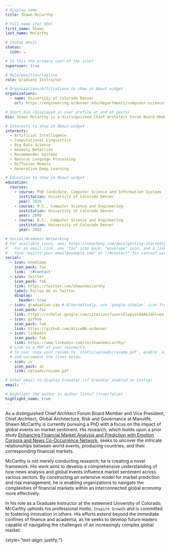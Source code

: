 ```yaml
---
# Display name
title: Shawn McCarthy

# Full name (for SEO)
first_name: Shawn
last_name: McCarthy

# Status emoji
status:
  icon: ☕️

# Is this the primary user of the site?
superuser: true

# Role/position/tagline
role: Graduate Instructor

# Organizations/Affiliations to show in About widget
organizations:
  - name: University of Colorado Denver
    url: https://engineering.ucdenver.edu/departments/computer-science-and-engineering

# Short bio (displayed in user profile at end of posts)
bio: Shawn McCarthy is a distinguished Chief Architect Forum Board Member and Vice President, Chief Architect, Global Architecture, Risk and Governance at Manulife. He is currently pursuing a PhD, focusing on the impact of global events on market sentiment, and is developing an extensive model for market prediction and risk management. Additionally, as a Graduate Instructor at the University of Colorado, he fosters innovation and growth in future leaders. His work consistently echoes his professional motto `Inspire Growth.`

# Interests to show in About widget
interests:
  - Artificial Intelligence
  - Computational Linguistics
  - Big Data Science
  - Anomaly Detection
  - Recommender Systems 
  - Natural Language Processing
  - Diffusion Models
  - Generative Deep Learning

# Education to show in About widget
education:
  courses:
    - course: PhD Candidate, Computer Science and Information Systems
      institution: University of Colorado Denver
      year: 2026
    - course: M.S., Computer Science and Engineering
      institution: University of Colorado Denver
      year: 2009
    - course: B.S., Computer Science and Engineering
      institution: University of Colorado Denver
      year: 2003

# Social/Academic Networking
# For available icons, see: https://wowchemy.com/docs/getting-started/page-builder/#icons
#   For an email link, use "fas" icon pack, "envelope" icon, and a link in the
#   form "mailto:your-email@example.com" or "/#contact" for contact widget.
social:
  - icon: envelope
    icon_pack: fas
    link: '/#contact'
  - icon: twitter
    icon_pack: fab
    link: https://twitter.com/shawnemccarthy
    label: Follow me on Twitter
    display:
      header: true
  - icon: graduation-cap # Alternatively, use `google-scholar` icon from `ai` icon pack
    icon_pack: fas
    link: https://scholar.google.com/citations?user=5lwpyxcAAAAJ&hl=en
  - icon: github
    icon_pack: fab
    link: https://github.com/AliceNN-ucdenver
  - icon: linkedin
    icon_pack: fab
    link: https://www.linkedin.com/in/shawnemccarthy/
  # Link to a PDF of your resume/CV.
  # To use: copy your resume to `static/uploads/resume.pdf`, enable `ai` icons in `params.yaml`,
  # and uncomment the lines below.
  - icon: cv
    icon_pack: ai
    link: uploads/resume.pdf

# Enter email to display Gravatar (if Gravatar enabled in Config)
email: ''

# Highlight the author in author lists? (true/false)
highlight_name: true
---
```

As a distinguished Chief Architect Forum Board Member and Vice President, Chief Architect, Global Architecture, Risk and Governance at Manulife, Shawn McCarthy is currently pursuing a PhD with a focus on the impact of global events on market sentiment. His research, which builds upon a prior study [Enhancing Financial Market Analysis and Prediction with Emotion Corpora and News Co-Occurrence Network](https://www.mdpi.com/1911-8074/16/4/226), seeks to uncover the intricate relationships between world events, producing countries, and their corresponding financial markets.

McCarthy is not merely conducting research; he is creating a novel framework. His work aims to develop a comprehensive understanding of how news analysis and global events influence market sentiment across various sectors. By constructing an extensive model for market prediction and risk management, he is enabling organizations to navigate the complexities of financial markets within an interconnected global economy more effectively.

In his role as a Graduate Instructor at the esteemed University of Colorado, McCarthy upholds his professional motto, `Inspire Growth` and is committed to fostering innovation in others. His efforts extend beyond the immediate confines of finance and academia, as he seeks to develop future leaders capable of navigating the challenges of an increasingly complex global market.

{style="text-align: justify;"}
